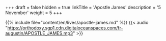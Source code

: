 +++
draft = false
hidden = true
linkTitle = 'Apostle James'
description = '5 November'
weight = 5
+++

{{% include file="content/en/lives/apostle-james.md" %}}
{{< audio "https://orthodoxy.sgp1.cdn.digitaloceanspaces.com/fr-augustin/APOSTLE_JAMES.mp3" >}}
